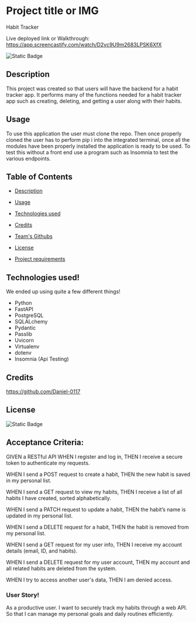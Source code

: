 # Project title or IMG
Habit Tracker

Live deployed link or Walkthrough: https://app.screencastify.com/watch/D2yc9U9m2683LPSK6XfX

![Static Badge](https://img.shields.io/badge/MIT-license?label=license&labelColor=%2332CD30&color=%23A020F0&link=https%3A%2F%2Fopensource.org%2Flicense%2Fmit%2F)

## Description
This project was created so that users will have the backend for a habit tracker app. It performs many of the functions needed for a habit tracker app such as creating, deleting, and getting a user along with their habits. 

## Usage
To use this application the user must clone the repo. Then once properly cloned the user has to perform pip i into the integrated terminal, once all the modules have been properly installed the application is ready to be used. To test this without a front end use a program such as Insomnia to test the various endpoints. 


  ## Table of Contents

- [Description](#description)

- [Usage](#usage)

- [Technologies used](#technologies-used)

- [Credits](#credits)

- [Team's Githubs](#team-githubs)

- [License](#license)

- [Project requirements](#project-requirements)

## Technologies used!
We ended up using quite a few different things!
- Python
- FastAPI
- PostgreSQL
- SQLALchemy
- Pydantic
- Passlib
- Uvicorn
- Virtualenv 
- dotenv
- Insomnia (Api Testing)

## Credits
https://github.com/Daniel-0117

## License
![Static Badge](https://img.shields.io/badge/MIT-license?label=license&labelColor=%2332CD30&color=%23A020F0&link=https%3A%2F%2Fopensource.org%2Flicense%2Fmit%2F)


## Acceptance Criteria:
GIVEN a RESTful API
WHEN I register and log in,
THEN I receive a secure token to authenticate my requests.

WHEN I send a POST request to create a habit,
THEN the new habit is saved in my personal list.

WHEN I send a GET request to view my habits,
THEN I receive a list of all habits I have created, sorted alphabetically.

WHEN I send a PATCH request to update a habit,
THEN the habit’s name is updated in my personal list.

WHEN I send a DELETE request for a habit,
THEN the habit is removed from my personal list.

WHEN I send a GET request for my user info,
THEN I receive my account details (email, ID, and habits).

WHEN I send a DELETE request for my user account,
THEN my account and all related habits are deleted from the system.

WHEN I try to access another user's data,
THEN I am denied access.

### User Story!

As a productive user. I want to securely track my habits through a web API. So that I can manage my personal goals and daily routines efficiently. 